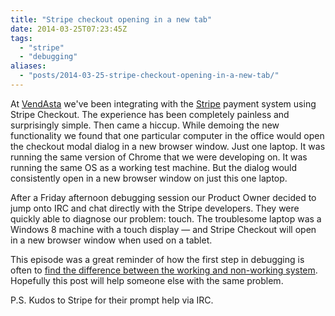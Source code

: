 ```yaml
---
title: "Stripe checkout opening in a new tab"
date: 2014-03-25T07:23:45Z
tags: 
  - "stripe"
  - "debugging"
aliases:
  - "posts/2014-03-25-stripe-checkout-opening-in-a-new-tab/"
---
```


At [VendAsta](http://www.vendasta.com) we've been integrating with the [Stripe](http://stripe.com/checkout) payment system using Stripe Checkout. The experience has been completely painless and surprisingly simple. Then came a hiccup. While demoing the new functionality we found that one particular computer in the office would open the checkout modal dialog in a new browser window. Just one laptop. It was running the same version of Chrome that we were developing on. It was running the same OS as a working test machine. But the dialog would consistently open in a new browser window on just this one laptop. 

<!--more-->

After a Friday afternoon debugging session our Product Owner decided to jump onto IRC and chat directly with the Stripe developers. They were quickly able to diagnose our problem: touch. The troublesome laptop was a Windows 8 machine with a touch display — and Stripe Checkout will open in a new browser window when used on a tablet.

This episode was a great reminder of how the first step in debugging is often to [find the difference between the working and non-working system](http://www.hanselman.com/blog/BackToBasicsAssertYourAssumptionsAndDiffYourSourceCode.aspx). Hopefully this post will help someone else with the same problem. 

P.S. Kudos to Stripe for their prompt help via IRC.
